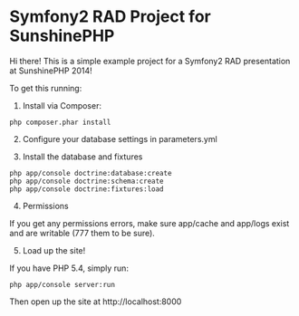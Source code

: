 Symfony2 RAD Project for SunshinePHP
====================================

Hi there! This is a simple example project for
a Symfony2 RAD presentation at SunshinePHP 2014!

To get this running:

1) Install via Composer:

```
php composer.phar install
```

2) Configure your database settings in parameters.yml

3) Install the database and fixtures

```
php app/console doctrine:database:create
php app/console doctrine:schema:create
php app/console doctrine:fixtures:load
```

4) Permissions

If you get any permissions errors, make sure app/cache and app/logs
exist and are writable (777 them to be sure).

5) Load up the site!

If you have PHP 5.4, simply run:

```
php app/console server:run
```

Then open up the site at http://localhost:8000
